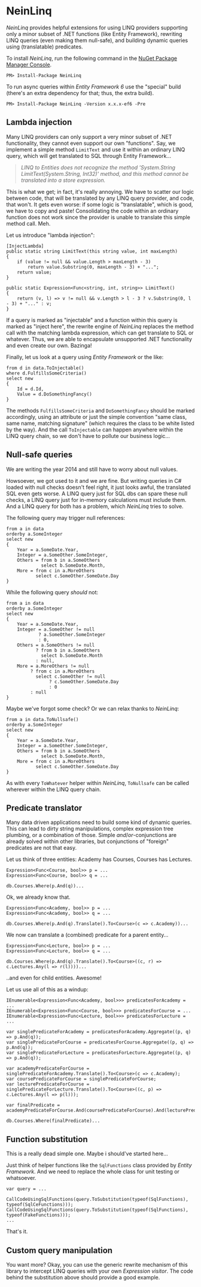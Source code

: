 ﻿NeinLinq
========

*NeinLinq* provides helpful extensions for using LINQ providers supporting only a minor subset of .NET functions (like Entity Framework), rewriting LINQ queries (even making them null-safe), and building dynamic queries using (translatable) predicates.

To install *NeinLinq*, run the following command in the [NuGet Package Manager Console](http://docs.nuget.org/docs/start-here/using-the-package-manager-console).

    PM> Install-Package NeinLinq

To run async queries within *Entity Framework 6* use the "special" build (there's an extra dependency for that; thus, the extra build).

    PM> Install-Package NeinLinq -Version x.x.x-ef6 -Pre

Lambda injection
----------------

Many LINQ providers can only support a very minor subset of .NET functionality, they cannot even support our own "functions". Say, we implement a simple method `LimitText` and use it within an ordinary LINQ query, which will get translated to SQL through Entity Framework...

> *LINQ to Entities does not recognize the method 'System.String LimitText(System.String, Int32)' method, and this method cannot be translated into a store expression.*

This is what we get; in fact, it's really annoying. We have to scatter our logic between code, that will be translated by any LINQ query provider, and code, that won't. It gets even worse: if some logic is "translatable", which is good, we have to copy and paste! Consolidating the code within an ordinary function does not work since the provider is unable to translate this simple method call. Meh.

Let us introduce "lambda injection":

    [InjectLambda]
    public static string LimitText(this string value, int maxLength)
    {
        if (value != null && value.Length > maxLength - 3)
            return value.Substring(0, maxLength - 3) + "...";
        return value;
    }

    public static Expression<Func<string, int, string>> LimitText()
    {
        return (v, l) => v != null && v.Length > l - 3 ? v.Substring(0, l - 3) + "..." : v;
    }

If a query is marked as "injectable" and a function within this query is marked as "inject here", the rewrite engine of *NeinLinq* replaces the method call with the matching lambda expression, which can get translate to SQL or whatever. Thus, we are able to encapsulate unsupported .NET functionality and even create our own. Bazinga!

Finally, let us look at a query using *Entity Framework* or the like:


    from d in data.ToInjectable()
    where d.FulfillsSomeCriteria()
    select new
    {
        Id = d.Id,
        Value = d.DoSomethingFancy()
    }

The methods `FulfillsSomeCriteria` and `DoSomethingFancy` should be marked accordingly, using an attribute or just the simple convention "same class, same name, matching signature" (which requires the class to be white listed by the way). And the call `ToInjectable` can happen anywhere within the LINQ query chain, so we don't have to pollute our business logic...


Null-safe queries
-----------------

We are writing the year 2014 and still have to worry about null values.

Howsoever, we got used to it and we are fine. But writing queries in C# loaded with null checks doesn't feel right, it just looks awful, the translated SQL even gets worse. A LINQ query just for SQL dbs can spare these null checks, a LINQ query just for in-memory calculations must include them. And a LINQ query for both has a problem, which *NeinLinq* tries to solve.

The following query may trigger null references:

    from a in data
    orderby a.SomeInteger
    select new
    {
        Year = a.SomeDate.Year,
        Integer = a.SomeOther.SomeInteger,
        Others = from b in a.SomeOthers
                 select b.SomeDate.Month,
        More = from c in a.MoreOthers
               select c.SomeOther.SomeDate.Day
    }

While the following query *should* not:

    from a in data
    orderby a.SomeInteger
    select new
    {
        Year = a.SomeDate.Year,
        Integer = a.SomeOther != null
                ? a.SomeOther.SomeInteger
                : 0,
        Others = a.SomeOthers != null
               ? from b in a.SomeOthers
                 select b.SomeDate.Month
               : null,
        More = a.MoreOthers != null
             ? from c in a.MoreOthers
               select c.SomeOther != null
                    ? c.SomeOther.SomeDate.Day
                    : 0
             : null
    }

Maybe we've forgot some check? Or we can relax thanks to *NeinLinq*:

    from a in data.ToNullsafe()
    orderby a.SomeInteger
    select new
    {
        Year = a.SomeDate.Year,
        Integer = a.SomeOther.SomeInteger,
        Others = from b in a.SomeOthers
                 select b.SomeDate.Month,
        More = from c in a.MoreOthers
               select c.SomeOther.SomeDate.Day
    }

As with every `ToWhatever` helper within *NeinLinq*, `ToNullsafe` can be called wherever within the LINQ query chain.

Predicate translator
--------------------

Many data driven applications need to build some kind of dynamic queries. This can lead to dirty string manipulations, complex expression tree plumbing, or a combination of those. Simple *and*/*or*-conjunctions are already solved within other libraries, but conjunctions of "foreign" predicates are not that easy.

Let us think of three entities: Academy has Courses, Courses has Lectures.

    Expression<Func<Course, bool>> p = ...
    Expression<Func<Course, bool>> q = ...

    db.Courses.Where(p.And(q))...

Ok, we already know that.

    Expression<Func<Academy, bool>> p = ...
    Expression<Func<Academy, bool>> q = ...

    db.Courses.Where(p.And(q).Translate().To<Course>(c => c.Academy))...

We now can translate a (combined) predicate for a parent entity...

    Expression<Func<Lecture, bool>> p = ...
    Expression<Func<Lecture, bool>> q = ...

    db.Courses.Where(p.And(q).Translate().To<Course>((c, r) => c.Lectures.Any(l => r(l))))...

..and even for child entities. Awesome!

Let us use all of this as a windup:

    IEnumerable<Expression<Func<Academy, bool>>> predicatesForAcademy = ...
    IEnumerable<Expression<Func<Course, bool>>> predicatesForCourse = ...
    IEnumerable<Expression<Func<Lecture, bool>>> predicatesForLecture = ...

    var singlePredicateForAcademy = predicatesForAcademy.Aggregate((p, q) => p.And(q));
    var singlePredicateForCourse = predicatesForCourse.Aggregate((p, q) => p.And(q));
    var singlePredicateForLecture = predicatesForLecture.Aggregate((p, q) => p.And(q));

    var academyPredicateForCourse = singlePredicateForAcademy.Translate().To<Course>(c => c.Academy);
    var coursePredicateForCourse = singlePredicateForCourse;
    var lecturePredicateForCourse = singlePredicateForLecture.Translate().To<Course>((c, p) => c.Lectures.Any(l => p(l)));

    var finalPredicate = academyPredicateForCourse.And(coursePredicateForCourse).And(lecturePredicateForCourse);

    db.Courses.Where(finalPredicate)...

Function substitution
---------------------

This is a really dead simple one. Maybe i should've started here...

Just think of helper functions like the `SqlFunctions` class provided by *Entity Framework*. And we need to replace the whole class for unit testing or whatsoever.

    var query = ...

    CallCodeUsingSqlFunctions(query.ToSubstitution(typeof(SqlFunctions), typeof(SqlCeFunctions)));
    CallCodeUsingSqlFunctions(query.ToSubstitution(typeof(SqlFunctions), typeof(FakeFunctions)));
    ...

That's it.

Custom query manipulation
-------------------------

You want more? Okay, you can use the generic rewrite mechanism of this library to intercept LINQ queries with your own *Expression visitor*. The code behind the substitution above should provide a good example.
